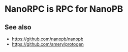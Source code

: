 # NanoRPC is RPC for NanoPB

## See also

* https://github.com/nanopb/nanopb
* https://github.com/amery/protogen

